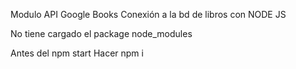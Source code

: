 
Modulo API Google Books
Conexión a la bd de libros con NODE JS

No tiene cargado el package node_modules

Antes del npm start
Hacer npm i

